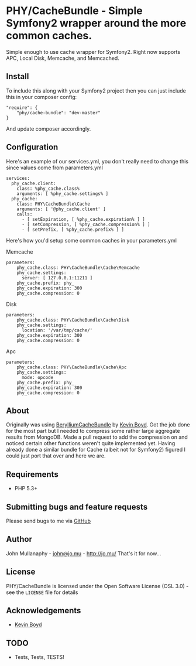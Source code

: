 PHY/CacheBundle - Simple Symfony2 wrapper around the more common caches.
================================================================================


Simple enough to use cache wrapper for Symfony2. Right now supports APC, Local Disk, Memcache, and Memcached.

Install
-----

To include this along with your Symfony2 project then you can just include this in your composer config:

```
"require": {
    "phy/cache-bundle": "dev-master"
}
```

And update composer accordingly.

Configuration
-----

Here's an example of our services.yml, you don't really need to change this since values come from parameters.yml

```
services:
  phy_cache.client:
    class: %phy_cache.class%
    arguments: [ %phy_cache.settings% ]
  phy_cache:
    class: PHY\CacheBundle\Cache
    arguments: [ '@phy_cache.client' ]
    calls:
      - [ setExpiration, [ %phy_cache.expiration% ] ]
      - [ setCompression, [ %phy_cache.compression% ] ]
      - [ setPrefix, [ %phy_cache.prefix% ] ]
```

Here's how you'd setup some common caches in your parameters.yml

Memcache
```
parameters:
    phy_cache.class: PHY\CacheBundle\Cache\Memcache
    phy_cache.settings:
      server: [ 127.0.0.1:11211 ]
    phy_cache.prefix: phy_
    phy_cache.expiration: 300
    phy_cache.compression: 0
```

Disk
```
parameters:
    phy_cache.class: PHY\CacheBundle\Cache\Disk
    phy_cache.settings:
      location: '/var/tmp/cache/'
    phy_cache.expiration: 300
    phy_cache.compression: 0
```

Apc
```
parameters:
    phy_cache.class: PHY\CacheBundle\Cache\Apc
    phy_cache.settings:
      mode: opcode
    phy_cache.prefix: phy_
    phy_cache.expiration: 300
    phy_cache.compression: 0
```

About
-----

Originally was using [BerylliumCacheBundle](https://github.com/beryllium/CacheBundle) by
[Kevin Boyd](https://github.com/beryllium). Got the job done for the most part but I needed to compress some rather
large aggregate results from MongoDB. Made a pull request to add the compression on and noticed certain other functions
weren't quite implemented yet. Having already done a similar bundle for Cache (albeit not for Symfony2) figured I could
just port that over and here we are.

Requirements
------------

- PHP 5.3+

Submitting bugs and feature requests
------------------------------------

Please send bugs to me via
[GitHub](https://github.com/mullanaphy/CacheBundle/issues)

Author
------

John Mullanaphy - <john@jo.mu> - <http://jo.mu/>
That's it for now...

License
-------

PHY/CacheBundle is licensed under the Open Software License (OSL 3.0) -
see the `LICENSE` file for details

Acknowledgements
----------------

- [Kevin Boyd](https://github.com/beryllium)

TODO
----

- Tests, Tests, TESTS!
